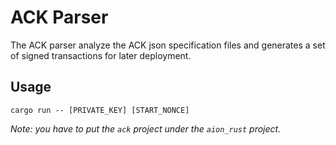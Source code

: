 # ACK Parser

The ACK parser analyze the ACK json specification files and generates a set of signed transactions for later deployment.


## Usage

```
cargo run -- [PRIVATE_KEY] [START_NONCE]
```

*Note: you have to put the `ack` project under the `aion_rust` project.*